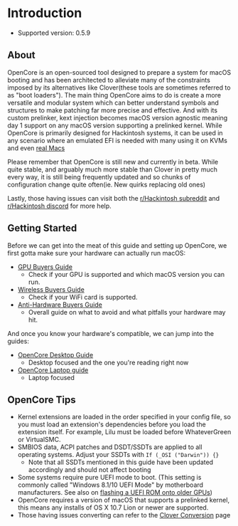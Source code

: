 # Introduction

* Supported version: 0.5.9

## About

OpenCore is an open-sourced tool designed to prepare a system for macOS booting and has been architected to alleviate many of the constraints imposed by its alternatives like Clover(these tools are sometimes referred to as "boot loaders"). The main thing OpenCore aims to do is create a more versatile and modular system which can better understand symbols and structures to make patching far more precise and effective. And with its custom prelinker, kext injection becomes macOS version agnostic meaning day 1 support on any macOS version supporting a prelinked kernel. While OpenCore is primarily designed for Hackintosh systems, it can be used in any scenario where an emulated EFI is needed with many using it on KVMs and even [real Macs](https://forums.macrumors.com/threads/opencore-on-the-mac-pro.2207814/)

Please remember that OpenCore is still new and currently in beta. While quite stable, and arguably much more stable than Clover in pretty much every way, it is still being frequently updated and so chunks of configuration change quite often(ie. New quirks replacing old ones)

Lastly, those having issues can visit both the [r/Hackintosh subreddit](https://www.reddit.com/r/hackintosh/) and [r/Hackintosh discord](https://discord.gg/u8V7N5C) for more help.

## Getting Started

Before we can get into the meat of this guide and setting up OpenCore, we first gotta make sure your hardware can actually run macOS:

* [GPU Buyers Guide](https://dortania.github.io/GPU-Buyers-Guide/)
  * Check if your GPU is supported and which macOS version you can run.
* [Wireless Buyers Guide](https://dortania.github.io/Wireless-Buyers-Guide/)
  * Check if your WiFi card is supported.
* [Anti-Hardware Buyers Guide](https://dortania.github.io/Anti-Hackintosh-Buyers-Guide/)
  * Overall guide on what to avoid and what pitfalls your hardware may hit.

And once you know your hardware's compatible, we can jump into the guides:

* [OpenCore Desktop Guide](https://dortania.github.io/OpenCore-Desktop-Guide/)
  * Desktop focused and the one you're reading right now
* [OpenCore Laptop guide](https://dortania.github.io/vanilla-laptop-guide/)
  * Laptop focused

## OpenCore Tips

* Kernel extensions are loaded in the order specified in your config file, so you must load an extension's dependencies before you load the extension itself. For example, Lilu must be loaded before WhateverGreen or VirtualSMC.
* SMBIOS data, ACPI patches and DSDT/SSDTs are applied to all operating systems. Adjust your SSDTs with `If (_OSI ("Darwin")) {}`
  * Note that all SSDTs mentioned in this guide have been updated accordingly and should not affect booting
* Some systems require pure UEFI mode to boot. (This setting is commonly called "Windows 8.1/10 UEFI Mode" by motherboard manufacturers. See also on [flashing a UEFI ROM onto older GPUs](https://github.com/acidanthera/WhateverGreen/blob/master/Manual/FAQ.Radeon.en.md))
* OpenCore requires a version of macOS that supports a prelinked kernel, this means any installs of OS X 10.7 Lion or newer are supported.
* Those having issues converting can refer to the [Clover Conversion](https://github.com/dortania/OpenCore-Desktop-Guide/tree/master/clover-conversion) page

